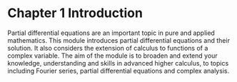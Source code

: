 # Chapter 1 Introduction

Partial differential equations are an important topic in pure and applied mathematics. This module introduces partial differential equations and their solution. It also considers the extension of calculus to functions of a complex variable. The aim of the module is to broaden and extend your knowledge, understanding and skills in advanced higher calculus, to topics including Fourier series, partial differential equations and complex analysis.
